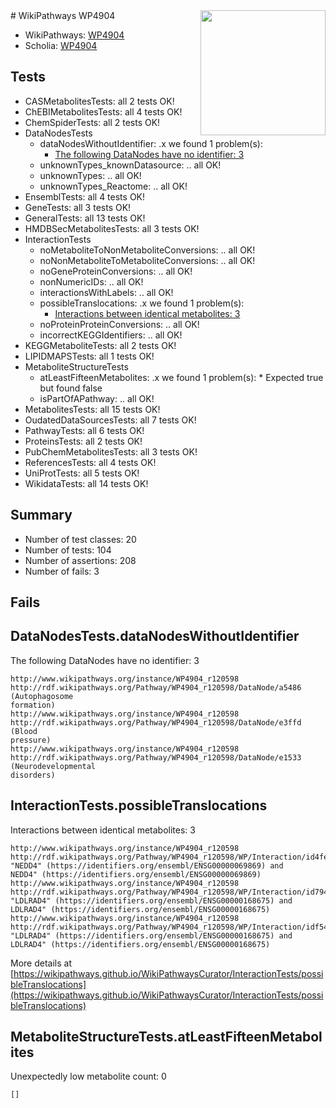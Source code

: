 <img style="float: right; width: 200px" src="https://upload.wikimedia.org/wikipedia/commons/thumb/8/83/Wplogo_with_text_500.png/640px-Wplogo_with_text_500.png" />
# WikiPathways WP4904

* WikiPathways: [WP4904](https://new.wikipathways.org/pathways/WP4904)
* Scholia: [WP4904](https://scholia.toolforge.org/wikipathways/WP4904)
## Tests
* CASMetabolitesTests: all 2 tests OK!
* ChEBIMetabolitesTests: all 4 tests OK!
* ChemSpiderTests: all 2 tests OK!
* DataNodesTests
    * dataNodesWithoutIdentifier: .x we found 1 problem(s):
        * [The following DataNodes have no identifier: 3](#d2d32fa2)
    * unknownTypes_knownDatasource: .. all OK!
    * unknownTypes: .. all OK!
    * unknownTypes_Reactome: .. all OK!
* EnsemblTests: all 4 tests OK!
* GeneTests: all 3 tests OK!
* GeneralTests: all 13 tests OK!
* HMDBSecMetabolitesTests: all 3 tests OK!
* InteractionTests
    * noMetaboliteToNonMetaboliteConversions: .. all OK!
    * noNonMetaboliteToMetaboliteConversions: .. all OK!
    * noGeneProteinConversions: .. all OK!
    * nonNumericIDs: .. all OK!
    * interactionsWithLabels: .. all OK!
    * possibleTranslocations: .x we found 1 problem(s):
        * [Interactions between identical metabolites: 3](#d59038c6)
    * noProteinProteinConversions: .. all OK!
    * incorrectKEGGIdentifiers: .. all OK!
* KEGGMetaboliteTests: all 2 tests OK!
* LIPIDMAPSTests: all 1 tests OK!
* MetaboliteStructureTests
    * atLeastFifteenMetabolites: .x we found 1 problem(s):
            * Expected true but found false
    * isPartOfAPathway: .. all OK!
* MetabolitesTests: all 15 tests OK!
* OudatedDataSourcesTests: all 7 tests OK!
* PathwayTests: all 6 tests OK!
* ProteinsTests: all 2 tests OK!
* PubChemMetabolitesTests: all 3 tests OK!
* ReferencesTests: all 4 tests OK!
* UniProtTests: all 5 tests OK!
* WikidataTests: all 14 tests OK!


## Summary

* Number of test classes: 20
* Number of tests: 104
* Number of assertions: 208
* Number of fails: 3

## Fails

<a name="d2d32fa2" />

## DataNodesTests.dataNodesWithoutIdentifier

The following DataNodes have no identifier: 3
```
http://www.wikipathways.org/instance/WP4904_r120598 http://rdf.wikipathways.org/Pathway/WP4904_r120598/DataNode/a5486 (Autophagosome
formation)
http://www.wikipathways.org/instance/WP4904_r120598 http://rdf.wikipathways.org/Pathway/WP4904_r120598/DataNode/e3ffd (Blood
pressure)
http://www.wikipathways.org/instance/WP4904_r120598 http://rdf.wikipathways.org/Pathway/WP4904_r120598/DataNode/e1533 (Neurodevelopmental
disorders)
```

<a name="d59038c6" />

## InteractionTests.possibleTranslocations

Interactions between identical metabolites: 3
```
http://www.wikipathways.org/instance/WP4904_r120598 http://rdf.wikipathways.org/Pathway/WP4904_r120598/WP/Interaction/id4fe61d16 "NEDD4" (https://identifiers.org/ensembl/ENSG00000069869) and 
NEDD4" (https://identifiers.org/ensembl/ENSG00000069869)
http://www.wikipathways.org/instance/WP4904_r120598 http://rdf.wikipathways.org/Pathway/WP4904_r120598/WP/Interaction/id7947a72f "LDLRAD4" (https://identifiers.org/ensembl/ENSG00000168675) and 
LDLRAD4" (https://identifiers.org/ensembl/ENSG00000168675)
http://www.wikipathways.org/instance/WP4904_r120598 http://rdf.wikipathways.org/Pathway/WP4904_r120598/WP/Interaction/idf54d419 "LDLRAD4" (https://identifiers.org/ensembl/ENSG00000168675) and 
LDLRAD4" (https://identifiers.org/ensembl/ENSG00000168675)
```

More details at [https://wikipathways.github.io/WikiPathwaysCurator/InteractionTests/possibleTranslocations](https://wikipathways.github.io/WikiPathwaysCurator/InteractionTests/possibleTranslocations)

<a name="6d4290df" />

## MetaboliteStructureTests.atLeastFifteenMetabolites

Unexpectedly low metabolite count: 0

```
[]
```

